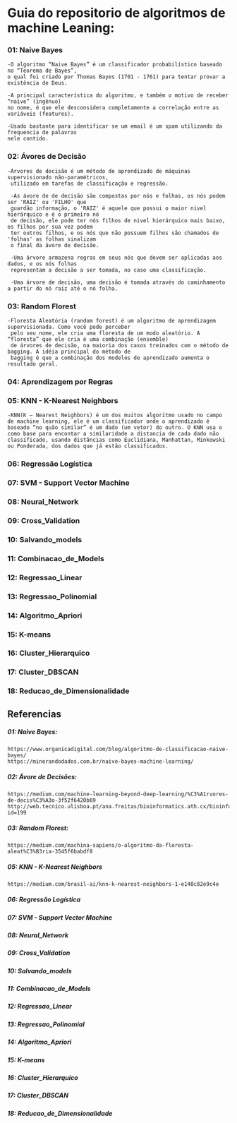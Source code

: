 # Guia do repositorio de algoritmos de machine Leaning:

### 01: Naive Bayes
    -O algoritmo “Naive Bayes” é um classificador probabilístico baseado no “Teorema de Bayes”, 
    o qual foi criado por Thomas Bayes (1701 - 1761) para tentar provar a existência de Deus.
    
    -A principal característica do algoritmo, e também o motivo de receber “naive” (ingênuo) 
    no nome, é que ele desconsidera completamente a correlação entre as variáveis (features).
    
    -Usado bastante para identificar se um email é um spam utilizando da frequencia de palavras
    nele contido. 
    
    
### 02: Ávores de Decisão
    -Árvores de decisão é um método de aprendizado de máquinas supervisionado não-paramétricos,
     utilizado em tarefas de classificação e regressão.
     
     -As ávore de de decisão são compostas por nós e folhas, os nós podem ser 'RAIZ' ou 'FILHO' que
     guardão informação, o 'RAIZ' é aquele que possui o maior nivel hierárquico e é o primeiro nó 
     de decisão, ele pode ter nós filhos de nivel hierárquico mais baixo, os filhos por sua vez podem
     ter outros filhos, e os nós que não possuem filhos são chamados de 'folhas' as folhas sinalizam
     o final da ávore de decisão.
     
     -Uma árvore armazena regras em seus nós que devem ser aplicadas aos dados, e os nós folhas 
     representam a decisão a ser tomada, no caso uma classificação.
     
     -Uma árvore de decisão, uma decisão é tomada através do caminhamento a partir do nó raiz até o nó folha.

### 03: Random Florest
    -Floresta Aleatória (random forest) é um algoritmo de aprendizagem supervisionada. Como você pode perceber
     pelo seu nome, ele cria uma floresta de um modo aleatório. A “floresta” que ele cria é uma combinação (ensemble)
     de árvores de decisão, na maioria dos casos treinados com o método de bagging. A idéia principal do método de 
     bagging é que a combinação dos modelos de aprendizado aumenta o resultado geral.

### 04: Aprendizagem por Regras
    
### 05: KNN - K-Nearest Neighbors
    -KNN(K — Nearest Neighbors) é um dos muitos algoritmo usado no campo de machine learning, ele é um classificador onde o aprendizado é baseado “no quão similar” é um dado (um vetor) do outro. O KNN usa o como base para encontar a similaridade a distancia de cada dado não classificado, usando distâncias como Euclidiana, Manhattan, Minkowski ou Ponderada, dos dados que já estão classificados.

### 06: Regressão Logística

### 07: SVM - Support Vector Machine

### 08: Neural_Network

### 09: Cross_Validation

### 10: Salvando_models

### 11: Combinacao_de_Models

### 12: Regressao_Linear

### 13: Regressao_Polinomial

### 14: Algoritmo_Apriori

### 15: K-means

### 16: Cluster_Hierarquico

### 17: Cluster_DBSCAN

### 18: Reducao_de_Dimensionalidade
     
## Referencias 

##### 01: Naive Bayes: 
    https://www.organicadigital.com/blog/algoritmo-de-classificacao-naive-bayes/
    https://minerandodados.com.br/naive-bayes-machine-learning/
    
##### 02: Ávore de Decisões:
    https://medium.com/machine-learning-beyond-deep-learning/%C3%A1rvores-de-decis%C3%A3o-3f52f6420b69
    http://web.tecnico.ulisboa.pt/ana.freitas/bioinformatics.ath.cx/bioinformatics.ath.cx/indexf23d.html?id=199
    
##### 03: Random Florest:
    https://medium.com/machina-sapiens/o-algoritmo-da-floresta-aleat%C3%B3ria-3545f6babdf8
    
##### 05: KNN - K-Nearest Neighbors
    https://medium.com/brasil-ai/knn-k-nearest-neighbors-1-e140c82e9c4e
    
##### 06: Regressão Logística

##### 07: SVM - Support Vector Machine

##### 08: Neural_Network

##### 09: Cross_Validation

##### 10: Salvando_models

##### 11: Combinacao_de_Models

##### 12: Regressao_Linear

##### 13: Regressao_Polinomial

##### 14: Algoritmo_Apriori

##### 15: K-means

##### 16: Cluster_Hierarquico

##### 17: Cluster_DBSCAN

##### 18: Reducao_de_Dimensionalidade
    
